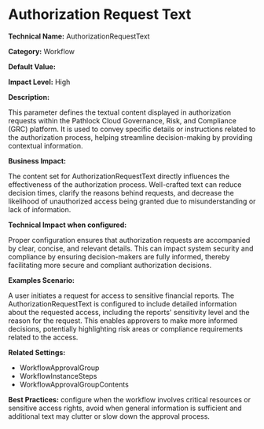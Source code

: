# Authorization Request Text

**Technical Name:** AuthorizationRequestText

**Category:** Workflow

**Default Value:**

**Impact Level:** High

**Description:**

This parameter defines the textual content displayed in authorization requests within the Pathlock Cloud Governance, Risk, and Compliance (GRC) platform. It is used to convey specific details or instructions related to the authorization process, helping streamline decision-making by providing contextual information.

**Business Impact:**

The content set for AuthorizationRequestText directly influences the effectiveness of the authorization process. Well-crafted text can reduce decision times, clarify the reasons behind requests, and decrease the likelihood of unauthorized access being granted due to misunderstanding or lack of information.

**Technical Impact when configured:**

Proper configuration ensures that authorization requests are accompanied by clear, concise, and relevant details. This can impact system security and compliance by ensuring decision-makers are fully informed, thereby facilitating more secure and compliant authorization decisions.

**Examples Scenario:**

A user initiates a request for access to sensitive financial reports. The AuthorizationRequestText is configured to include detailed information about the requested access, including the reports' sensitivity level and the reason for the request. This enables approvers to make more informed decisions, potentially highlighting risk areas or compliance requirements related to the access.

**Related Settings:**

- WorkflowApprovalGroup
- WorkflowInstanceSteps
- WorkflowApprovalGroupContents

**Best Practices:** configure when the workflow involves critical resources or sensitive access rights, avoid when general information is sufficient and additional text may clutter or slow down the approval process.